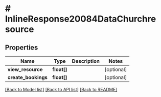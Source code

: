 # # InlineResponse20084DataChurchresource

## Properties

Name | Type | Description | Notes
------------ | ------------- | ------------- | -------------
**view_resource** | **float[]** |  | [optional]
**create_bookings** | **float[]** |  | [optional]

[[Back to Model list]](../../README.md#models) [[Back to API list]](../../README.md#endpoints) [[Back to README]](../../README.md)
